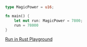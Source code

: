 ```rust
type MagicPower = u16;

fn main() {
	let mut run: MagicPower = 7800;
    run = 78000
}
```
[Run in Rust Playground](https://play.rust-lang.org/?version=stable&mode=debug&edition=2021&gist=ef407980e1e56a889492c5c9f12ebb20&version=stable)


